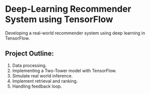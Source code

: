 # Deep-Learning Recommender System using TensorFlow

Developing a real-world recommender system using deep learning in TensorFlow.

## Project Outline:
1. Data processing.
2. Implementing a Two-Tower model with TensorFlow.
3. Simulate real world inference.
4. Implement retrieval and ranking.
5. Handling feedback loop.